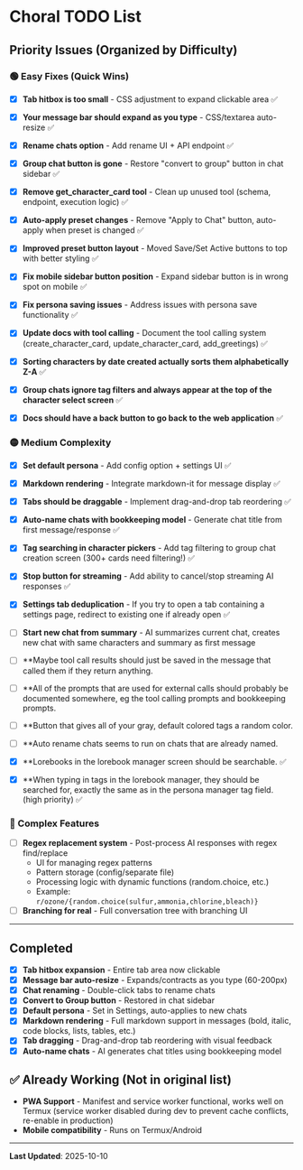 # Choral TODO List

## Priority Issues (Organized by Difficulty)

### 🟢 Easy Fixes (Quick Wins)
- [x] **Tab hitbox is too small** - CSS adjustment to expand clickable area ✅
- [x] **Your message bar should expand as you type** - CSS/textarea auto-resize ✅
- [x] **Rename chats option** - Add rename UI + API endpoint ✅
- [x] **Group chat button is gone** - Restore "convert to group" button in chat sidebar ✅
- [x] **Remove get_character_card tool** - Clean up unused tool (schema, endpoint, execution logic) ✅
- [x] **Auto-apply preset changes** - Remove "Apply to Chat" button, auto-apply when preset is changed ✅
- [x] **Improved preset button layout** - Moved Save/Set Active buttons to top with better styling ✅
- [x] **Fix mobile sidebar button position** - Expand sidebar button is in wrong spot on mobile ✅
- [x] **Fix persona saving issues** - Address issues with persona save functionality ✅
- [x] **Update docs with tool calling** - Document the tool calling system (create_character_card, update_character_card, add_greetings) ✅
- [x] **Sorting characters by date created actually sorts them alphabetically Z-A** ✅
- [x] **Group chats ignore tag filters and always appear at the top of the character select screen** ✅
- [x] **Docs should have a back button to go back to the web application** ✅


### 🟡 Medium Complexity
- [x] **Set default persona** - Add config option + settings UI ✅
- [x] **Markdown rendering** - Integrate markdown-it for message display ✅
- [x] **Tabs should be draggable** - Implement drag-and-drop tab reordering ✅
- [x] **Auto-name chats with bookkeeping model** - Generate chat title from first message/response ✅
- [x] **Tag searching in character pickers** - Add tag filtering to group chat creation screen (300+ cards need filtering!) ✅
- [x] **Stop button for streaming** - Add ability to cancel/stop streaming AI responses ✅
- [x] **Settings tab deduplication** - If you try to open a tab containing a settings page, redirect to existing one if already open ✅
- [ ] **Start new chat from summary** - AI summarizes current chat, creates new chat with same characters and summary as first message
- [ ] **Maybe tool call results should just be saved in the message that called them if they return anything. 
- [ ] **All of the prompts that are used for external calls should probably be documented somewhere, eg the tool calling prompts and bookkeeping prompts.
- [ ] **Button that gives all of your gray, default colored tags a random color. 
- [ ] **Auto rename chats seems to run on chats that are already named.
- [x] **Lorebooks in the lorebook manager screen should be searchable. ✅
- [x] **When typing in tags in the lorebook manager, they should be searched for, exactly the same as in the persona manager tag field. (high priority) ✅


### 🔴 Complex Features
- [ ] **Regex replacement system** - Post-process AI responses with regex find/replace
  - UI for managing regex patterns
  - Pattern storage (config/separate file)
  - Processing logic with dynamic functions (random.choice, etc.)
  - Example: `r/ozone/{random.choice(sulfur,ammonia,chlorine,bleach)}`
- [ ] **Branching for real** - Full conversation tree with branching UI

---

## Completed
- [x] **Tab hitbox expansion** - Entire tab area now clickable
- [x] **Message bar auto-resize** - Expands/contracts as you type (60-200px)
- [x] **Chat renaming** - Double-click tabs to rename chats
- [x] **Convert to Group button** - Restored in chat sidebar
- [x] **Default persona** - Set in Settings, auto-applies to new chats
- [x] **Markdown rendering** - Full markdown support in messages (bold, italic, code blocks, lists, tables, etc.)
- [x] **Tab dragging** - Drag-and-drop tab reordering with visual feedback
- [x] **Auto-name chats** - AI generates chat titles using bookkeeping model

## ✅ Already Working (Not in original list)
- **PWA Support** - Manifest and service worker functional, works well on Termux (service worker disabled during dev to prevent cache conflicts, re-enable in production)
- **Mobile compatibility** - Runs on Termux/Android

---

**Last Updated**: 2025-10-10
